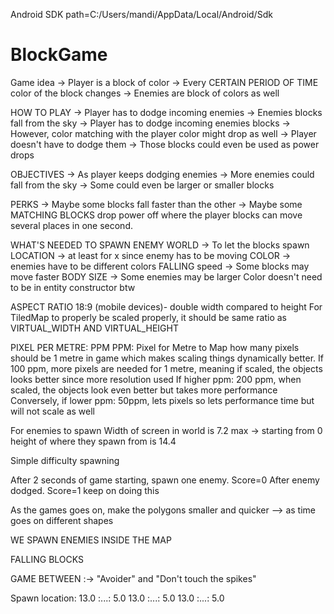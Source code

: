 Android SDK path=C:/Users/mandi/AppData/Local/Android/Sdk

# BlockGame
Game idea
->  Player is a block of color
->  Every CERTAIN PERIOD OF TIME color of the block changes
->  Enemies are block of colors as well

HOW TO PLAY 
->  Player has to dodge incoming enemies 
->  Enemies blocks fall from the sky
->  Player has to dodge incoming enemies blocks
->  However, color matching with the player color might drop as well
->  Player doesn't have to dodge them 
->  Those blocks could even be used as power drops

OBJECTIVES
->  As player keeps dodging enemies
->  More enemies could fall from the sky
->  Some could even be larger or smaller blocks


PERKS
->  Maybe some blocks fall faster than the other
->  Maybe some MATCHING BLOCKS drop power off where the player blocks can move 
several places in one second.

WHAT'S NEEDED TO SPAWN ENEMY
    WORLD -> To let the blocks spawn
    LOCATION -> at least for x since enemy has to be moving
    COLOR -> enemies have to be different colors
    FALLING speed -> Some blocks may move faster
    BODY SIZE -> Some enemies may be larger
Color doesn't need to be in entity constructor btw


ASPECT RATIO
18:9 (mobile devices)- double width compared to height
For TiledMap to properly be scaled properly, it should be same ratio as VIRTUAL_WIDTH AND VIRTUAL_HEIGHT

PIXEL PER METRE: PPM
PPM: Pixel for Metre to Map how many pixels should be 1 metre in game 
which makes scaling things dynamically better.
If 100 ppm, more pixels are needed for 1 metre, meaning if scaled, the objects looks better since more resolution used
If higher ppm: 200 ppm, when scaled, the objects look even better but takes more performance
Conversely, if lower ppm: 50ppm, lets pixels so lets performance time but will not scale as well


For enemies to spawn
Width of screen in world is 7.2 max -> starting from 0
height of where they spawn from is 14.4 


Simple difficulty spawning

After 2 seconds of game starting, spawn one enemy. Score=0
After enemy dodged. Score=1
keep on doing this 

As the games goes on, make the polygons smaller and quicker --> as time goes on
different shapes

WE SPAWN ENEMIES INSIDE THE MAP



FALLING BLOCKS

GAME BETWEEN :-> "Avoider" and "Don't touch the spikes"


Spawn location: 13.0 :...: 5.0
13.0 :...: 5.0
13.0 :...: 5.0